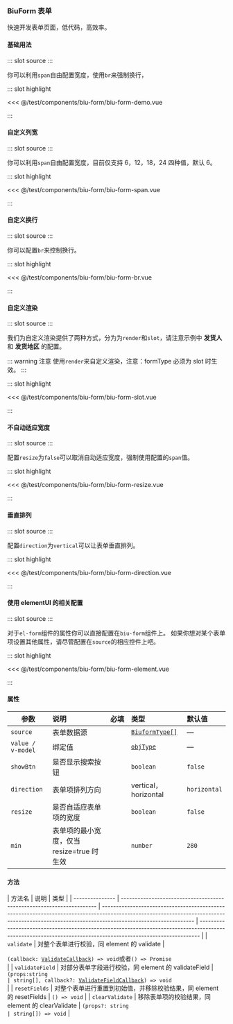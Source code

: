 ### BiuForm 表单

快速开发表单页面，低代码，高效率。

#### 基础用法

<demo-block>
::: slot source
<BiuFormDemo></BiuFormDemo>
:::

你可以利用`span`自由配置宽度，使用`br`来强制换行，

::: slot highlight

<<< @/test/components/biu-form/biu-form-demo.vue

:::
</demo-block>

#### 自定义列宽

<demo-block>
::: slot source
<BiuFormSpan></BiuFormSpan>
:::

你可以利用`span`自由配置宽度，目前仅支持 6，12，18，24 四种值，默认 6。

::: slot highlight

<<< @/test/components/biu-form/biu-form-span.vue

:::
</demo-block>

#### 自定义换行

<demo-block>
::: slot source
<BiuFormBr></BiuFormBr>
:::

你可以配置`br`来控制换行。

::: slot highlight

<<< @/test/components/biu-form/biu-form-br.vue

:::
</demo-block>

#### 自定义渲染

<demo-block>
::: slot source
<BiuFormSlot></BiuFormSlot>
:::

我们为自定义渲染提供了两种方式，分为为`render`和`slot`，请注意示例中 **发货人** 和 **发货地区** 的配置。

::: warning 注意
使用`render`来自定义渲染，注意：formType 必须为 slot 时生效。
:::

::: slot highlight

<<< @/test/components/biu-form/biu-form-slot.vue

:::
</demo-block>

#### 不自动适应宽度

<demo-block>
::: slot source
<BiuFormResize></BiuFormResize>
:::

配置`resize`为`false`可以取消自动适应宽度，强制使用配置的`span`值。

::: slot highlight

<<< @/test/components/biu-form/biu-form-resize.vue

:::
</demo-block>

#### 垂直排列

<demo-block>
::: slot source
<BiuFormDirection></BiuFormDirection>
:::

配置`direction`为`vertical`可以让表单垂直排列。

::: slot highlight

<<< @/test/components/biu-form/biu-form-direction.vue

:::
</demo-block>

#### 使用 elementUI 的相关配置

<demo-block>
::: slot source
<BiuFormElement></BiuFormElement>
:::

对于`el-form`组件的属性你可以直接配置在`biu-form`组件上。
如果你想对某个表单项设置其他属性，请尽管配置在`source`的相应控件上吧。

::: slot highlight

<<< @/test/components/biu-form/biu-form-element.vue

:::
</demo-block>

#### 属性

| 参数              | 说明                                      | <div style="white-space: nowrap;">必填</div> | 类型                                                                                                                      | 默认值       |
| ----------------- | :---------------------------------------- | :------------------------------------------- | :------------------------------------------------------------------------------------------------------------------------ | :----------- |
| `source`          | 表单数据源                                | <el-checkbox checked></el-checkbox>          | <a href="https://github.com/CalmHarbin/calm-harbin/blob/main/types/biu-form.d.ts#L80" target="_blank">`BiuformType[]`</a> | —            |
| `value / v-model` | 绑定值                                    | <el-checkbox checked></el-checkbox>          | <a href="https://github.com/CalmHarbin/calm-harbin/blob/main/types/index.d.ts#L13" target="_blank">`objType`</a>          | —            |
| `showBtn`         | 是否显示搜索按钮                          | <el-checkbox></el-checkbox>                  | `boolean`                                                                                                                 | `false`      |
| `direction`       | 表单项排列方向                            | <el-checkbox></el-checkbox>                  | vertical， horizontal                                                                                                     | `horizontal` |
| `resize`          | 是否自适应表单项的宽度                    | <el-checkbox></el-checkbox>                  | `boolean`                                                                                                                 | `false`      |
| `min`             | 表单项的最小宽度，仅当 resize=true 时生效 | <el-checkbox></el-checkbox>                  | `number`                                                                                                                  | `280`        |

#### 方法

| 方法名          | 说明                                                                  | 类型                                                                                                                                                                                          |
| --------------- | --------------------------------------------------------------------- | --------------------------------------------------------------------------------------------------------------------------------------------------------------------------------------------- | ------------------------------------------------------------------------------------------------------------------------------------------------------------ |
| `validate`      | 对整个表单进行校验，同 element 的 validate                            | <div class="custom-table-td">`(callback: `<a href="https://github.com/ElemeFE/element/blob/dev/types/form.d.ts#L5" target="_blank">`ValidateCallback`</a>`) => void`或者`() => Promise`</div> |
| `validateField` | 对部分表单字段进行校验，同 element 的 validateField                   | <div class="custom-table-td">`(props:string                                                                                                                                                   | string[], callback?: `<a href="https://github.com/ElemeFE/element/blob/dev/types/form.d.ts#L15" target="_blank">`ValidateFieldCallback`</a>`) => void`</div> |
| `resetFields`   | 对整个表单进行重置到初始值，并移除校验结果，同 element 的 resetFields | `() => void`                                                                                                                                                                                  |
| `clearValidate` | 移除表单项的校验结果，同 element 的 clearValidate                     | `(props?: string                                                                                                                                                                              | string[]) => void`                                                                                                                                           |
